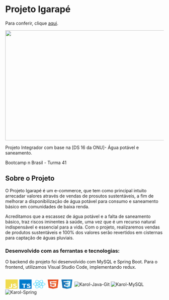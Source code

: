 # Projeto Igarapé 

Para conferir, clique [aqui](https://projetoigarape.vercel.app/).

<img align="center" width="1050" height="350" src="https://imgur.com/5Sp2B3x.png">

Projeto Integrador com base na [DS 16 da ONU]- Água potável e saneamento.

Bootcamp n Brasil - Turma 41

## Sobre o Projeto

O Projeto Igarapé é um e-commerce, que tem como principal intuito arrecadar valores através de vendas de prosutos sustentáveis, a fim de melhorar a disponibilização de água potável para consumo e saneamento básico em comunidades de baixa renda.

Acreditamos que a escassez de água potável e a falta de saneamento básico, traz riscos iminentes à saúde, uma vez que é um recurso natural indispensável e essencial para a vida. Com o projeto, realizaremos vendas de produtos sustentáveis e 100% dos valores serão revertidos em cisternas para captação de águas pluviais.

### Desenvolvido com as ferrantas e tecnologias:

O backend do projeto foi desenvolvido com MySQL e Spring Boot. Para o frontend, utilizamos Visual Studio Code, implementando redux.

 <div style="display: inline_block"><br>
  <img align="center" alt="Karol-Js" height="30" width="40" src="https://raw.githubusercontent.com/devicons/devicon/master/icons/javascript/javascript-plain.svg">
  <img align="center" alt="Karol-Ts" height="30" width="40" src="https://raw.githubusercontent.com/devicons/devicon/master/icons/typescript/typescript-plain.svg">
  <img align="center" alt="Karol-React" height="30" width="40" src="https://raw.githubusercontent.com/devicons/devicon/master/icons/react/react-original.svg">
  <img align="center" alt="Karol-HTML" height="30" width="40" src="https://raw.githubusercontent.com/devicons/devicon/master/icons/html5/html5-original.svg">
  <img align="center" alt="Karol-CSS" height="30" width="40" src="https://raw.githubusercontent.com/devicons/devicon/master/icons/css3/css3-original.svg">
  <img align="center" alt="Karol-Java-Git" height="30" width="40" src="https://cdn.jsdelivr.net/gh/devicons/devicon/icons/java/java-original.svg" />
  <img align="center" alt="Karol-MySQL" height="30" width="40" src="https://cdn.jsdelivr.net/gh/devicons/devicon/icons/mysql/mysql-original.svg" />
  <img align="center" alt="Karol-Spring" height="30" width="40" src="https://cdn.jsdelivr.net/gh/devicons/devicon/icons/spring/spring-original.svg" />


